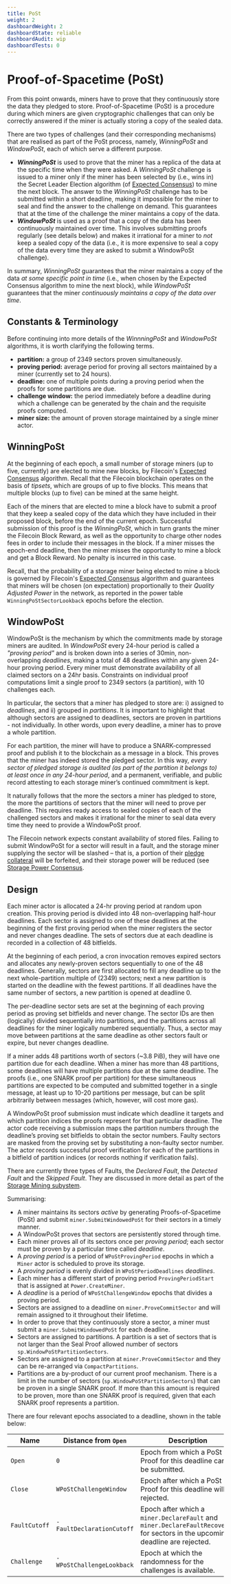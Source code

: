 ```yaml
---
title: PoSt
weight: 2
dashboardWeight: 2
dashboardState: reliable
dashboardAudit: wip
dashboardTests: 0
---
```


# Proof-of-Spacetime (PoSt)

From this point onwards, miners have to prove that they continuously store the data they pledged to store. Proof-of-Spacetime (PoSt) is a procedure during which miners are given cryptographic challenges that can only be correctly answered if the miner is actually storing a copy of the sealed data. 

There are two types of challenges (and their corresponding mechanisms) that are realised as part of the PoSt process, namely, _WinningPoSt_ and _WindowPoSt_, each of which serve a different purpose.

- **_WinningPoSt_** is used to prove that the miner has a replica of the data at the specific time when they were asked. A _WinningPoSt_ challenge is issued to a miner only if the miner has been selected by (i.e., wins in) the Secret Leader Election algorithm (of [Expected Consensus](algorithms#expected_consensus)) to mine the next block. The answer to the _WinningPoSt_ challenge has to be submitted within a short deadline, making it impossible for the miner to seal and find the answer to the challenge on demand. This guarantees that at the time of the challenge the miner maintains a copy of the data.
- **_WindowPoSt_** is used as a proof that a copy of the data has been continuously maintained over time. This involves submitting proofs regularly (see details below) and makes it irrational for a miner to _not_ keep a sealed copy of the data (i.e., it is more expensive to seal a copy of the data every time they are asked to submit a WindowPoSt challenge).

In summary, _WinningPoSt_ guarantees that the miner maintains a copy of the data _at some specific point in time_ (i.e., when chosen by the Expected Consensus algorithm to mine the next block), while _WindowPoSt_ guarantees that the miner _continuously maintains a copy of the data over time_.

## Constants & Terminology

Before continuing into more details of the _WinnningPoSt_ and _WindowPoSt_ algorithms, it is worth clarifying the following terms.

- **partition:** a group of 2349 sectors proven simultaneously.
- **proving period:** average period for proving all sectors maintained by a miner (currently set to 24 hours).
- **deadline:** one of multiple points during a proving period when the proofs for some partitions are due.
- **challenge window:** the period immediately before a deadline during which a challenge can be generated by the chain and the requisite proofs computed.
- **miner size:** the amount of proven storage maintained by a single miner actor.

## WinningPoSt

At the beginning of each epoch, a small number of storage miners (up to five, currently) are elected to mine new blocks, by Filecoin's [Expected Consensus](algorithms#expected_consensus) algorithm. Recall that the Filecoin blockchain operates on the basis of _tipsets_, which are groups of up to five blocks. This means that multiple blocks (up to five) can be mined at the same height.

Each of the miners that are elected to mine a block have to submit a proof that they keep a sealed copy of the data which they have included in their proposed block, before the end of the current epoch. Successful submission of this proof is the _WinningPoSt_, which in turn grants the miner the Filecoin Block Reward, as well as the opportunity to charge other nodes fees in order to include their messages in the block. If a miner misses the epoch-end deadline, then the miner misses the opportunity to mine a block and get a Block Reward. No penalty is incurred in this case.

Recall, that the probability of a storage miner being elected to mine a block is governed by Filecoin's [Expected Consensus](algorithms#expected_consensus) algorithm and guarantees that miners will be chosen (on expectation) proportionally to their _Quality Adjusted Power_ in the network, as reported in the power table `WinningPoStSectorLookback` epochs before the election.

## WindowPoSt

WindowPoSt is the mechanism by which the commitments made by storage miners are audited. In _WindowPoSt_ every 24-hour period is called a _"proving period"_ and is broken down into a series of 30min, non-overlapping _deadlines_, making a total of 48 deadlines within any given 24-hour proving period. Every miner must demonstrate availability of all claimed sectors on a 24hr basis. Constraints on individual proof computations limit a single proof to 2349 sectors (a partition), with 10 challenges each.

In particular, the sectors that a miner has pledged to store are: i) assigned to _deadlines_, and ii) grouped in _partitions_. It is important to highlight that although sectors are assigned to deadlines, sectors are proven in partitions - not individually. In other words, upon every deadline, a miner has to prove a whole partition.

For each partition, the miner will have to produce a SNARK-compressed proof and publish it to the blockchain as a message in a block. This proves that the miner has indeed stored the pledged sector. In this way, _every sector of pledged storage is audited (as part of the partition it belongs to) at least once in any 24-hour period_, and a permanent, verifiable, and public record attesting to each storage miner’s continued commitment is kept.

It naturally follows that the more the sectors a miner has pledged to store, the more the partitions of sectors that the miner will need to prove per deadline. This requires ready access to sealed copies of each of the challenged sectors and makes it irrational for the miner to seal data every time they need to provide a WindowPoSt proof.

The Filecoin network expects constant availability of stored files. Failing to submit WindowPoSt for a sector will result in a fault, and the storage miner supplying the sector will be slashed – that is, a portion of their [pledge collateral](filecoin_mining#miner_collaterasl) will be forfeited, and their storage power will be reduced (see [Storage Power Consensus](filecoin_blockchain#storage_power_consensus).

## Design

Each miner actor is allocated a 24-hr proving period at random upon creation. This proving period is divided into 48 non-overlapping half-hour deadlines. Each sector is assigned to one of these deadlines at the beginning of the first proving period when the miner registers the sector and never changes deadline. The sets of sectors due at each deadline is recorded in a collection of 48 bitfields.

At the beginning of each period, a cron invocation removes expired sectors and allocates any newly-proven sectors sequentially to one of the 48 deadlines. Generally, sectors are first allocated to fill any deadline up to the next whole-partition multiple of (2349) sectors; next a new partition is started on the deadline with the fewest partitions. If all deadlines have the same number of sectors, a new partition is opened at deadline 0.

The per-deadline sector sets are set at the beginning of each proving period as proving set bitfields and never change. The sector IDs are then (logically) divided sequentially into partitions, and the partitions across all deadlines for the miner logically numbered sequentially. Thus, a sector may move between partitions at the same deadline as other sectors fault or expire, but never changes deadline.

If a miner adds 48 partitions worth of sectors (~3.8 PiB), they will have one partition due for each deadline. When a miner has more than 48 partitions, some deadlines will have multiple partitions due at the same deadline. The proofs (i.e., one SNARK proof per partition) for these simultaneous partitions are expected to be computed and submitted together in a single message, at least up to 10-20 partitions per message, but can be split arbitrarily between messages (which, however, will cost more gas).

A WindowPoSt proof submission must indicate which deadline it targets and which partition indices the proofs represent for that particular deadline. The actor code receiving a submission maps the partition numbers through the deadline’s proving set bitfields to obtain the sector numbers. Faulty sectors are masked from the proving set by substituting a non-faulty sector number. The actor records successful proof verification for each of the partitions in a bitfield of partition indices (or records nothing if verification fails).

There are currently three types of Faults, the _Declared Fault_, the _Detected Fault_ and the _Skipped Fault_. They are discussed in more detail as part of the [Storage Mining subystem](storage_mining#faults-penalties-and-fee-debt).

Summarising:

- A miner maintains its sectors *active* by generating Proofs-of-Spacetime (PoSt) and submit `miner.SubmitWindowedPoSt` for their sectors in a timely manner.
- A WindowPoSt proves that sectors are persistently stored through time.
- Each miner proves all of its sectors once per *proving period*; each sector must be proven by a particular time called _deadline_.
- A *proving period* is a period of `WPoStProvingPeriod` epochs in which a `Miner` actor is scheduled to prove its storage.
- A *proving period* is evenly divided in `WPoStPeriodDeadlines` *deadlines*.
- Each miner has a different start of proving period `ProvingPeriodStart` that is assigned at `Power.CreateMiner`.
- A *deadline* is a period of `WPoStChallengeWindow` epochs that divides a proving period.
- Sectors are assigned to a deadline on `miner.ProveCommitSector` and will remain assigned to it throughout their lifetime.
- In order to prove that they continuously store a sector, a miner must submit a `miner.SubmitWindowedPoSt` for each deadline.
- Sectors are assigned to partitions. A partition is a set of sectors that is not larger than the Seal Proof allowed number of sectors `sp.WindowPoStPartitionSectors`.
- Sectors are assigned to a partition at `miner.ProveCommitSector` and they can be re-arranged via `CompactPartitions`.
- Partitions are a by-product of our current proof mechanism. There is a limit in the number of sectors (`sp.WindowPoStPartitionSectors`) that can be proven in a single SNARK proof. If more than this amount is required to be proven, more than one SNARK proof is required, given that each SNARK proof represents a partition.


There are four relevant epochs associated to a deadline, shown in the table below:

| Name          | Distance from `Open`      | Description                                                                                                                   |
|---------------|---------------------------|-------------------------------------------------------------------------------------------------------------------------------|
| `Open`        | `0`                       | Epoch from which a PoSt Proof for this deadline can be submitted.                                                             |
| `Close`       | `WPoStChallengeWindow`    | Epoch after which a PoSt Proof for this deadline will be rejected.                                                            |
| `FaultCutoff` | `-FaultDeclarationCutoff` | Epoch after which a `miner.DeclareFault` and `miner.DeclareFaultRecovered` for sectors in the upcoming deadline are rejected. |
| `Challenge`   | `-WPoStChallengeLookback` | Epoch at which the randomness for the challenges is available.                                                                |


